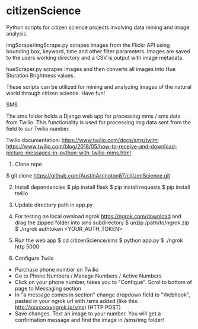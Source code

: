 # citizenScience
Python scripts for citizen science projects involving data mining and image analysis. 

imgScrape/imgScrape.py scrapes images from the Flickr API using bounding box, keyword, time and other filter parameters. Images are saved to the users working directory and a CSV is output with image metadata. 

hueScraper.py scrapes images and then converts all images into Hue Sturation Brightness values. 

These scripts can be utilized for mining and analyzing images of the natural world through citizen science. Have fun! 

SMS 

The sms folder holds a Django web app for processing mms / sms data from Twilio. This functionality is used for processing img data sent from the field to our Twilio number. 

Twilio documentation: 
https://www.twilio.com/docs/sms/twiml
https://www.twilio.com/blog/2018/05/how-to-receive-and-download-picture-messages-in-python-with-twilio-mms.html

1. Clone repo 

$ git clone https://github.com/AustinArrington87/citizenScience.git

2. Install dependencies
$ pip install flask
$ pip install requests
$ pip install twilio


3. Update directory path in app.py

4. For testing on local ownload ngrok https://ngrok.com/download and drag the zipped folder into sms subdirectory
$ unzip /path/to/ngrok.zip
$ ./ngrok authtoken <YOUR_AUTH_TOKEN>

5. Run the web app 
$ cd citizenScience/sms
$ python app.py
$ ./ngrok http 5000

6. Configure Twilo
- Purchase phone number on Twilio
- Go to Phone Numbers / Manage Numbers / Active Numbers
- Click on your phone number, takes you to "Configue". Scrol to bottom of page to Messaging section
- In "a message comes in section" change dropdown field to "Webhook", pasted in your ngrok url with /sms added (like this: http://xxxxxxxxngrok.io/sms) (HTTP POST)
- Save changes. Text an image to your number. You will get a confirmation message and find the image in /sms/img folder! 




